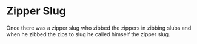 # Zipper Slug
Once there was a zipper slug who zibbed the zippers in zibbing slubs and when he zibbed the zips to slug he called himself the zipper slug.
